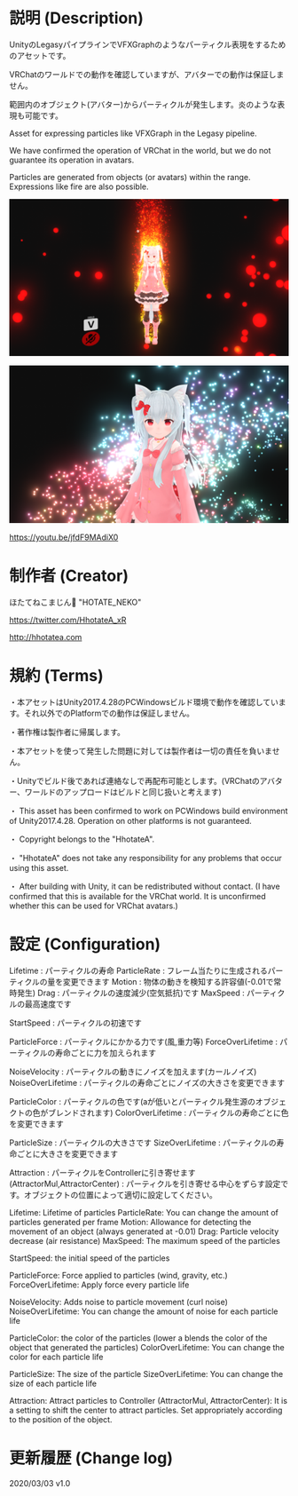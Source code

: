# 説明 (Description)

UnityのLegasyパイプラインでVFXGraphのようなパーティクル表現をするためのアセットです。

VRChatのワールドでの動作を確認していますが、アバターでの動作は保証しません。

範囲内のオブジェクト(アバター)からパーティクルが発生します。炎のような表現も可能です。

Asset for expressing particles like VFXGraph in the Legasy pipeline.

We have confirmed the operation of VRChat in the world, but we do not guarantee its operation in avatars.

Particles are generated from objects (or avatars) within the range. Expressions like fire are also possible.

![Pict0](./Picture/Pict0.png)

![Pict1](./Picture/Pict1.png)

https://youtu.be/jfdF9MAdiX0

# 制作者 (Creator)

ほたてねこまじん🐾
"HOTATE_NEKO"

https://twitter.com/HhotateA_xR

http://hhotatea.com

# 規約 (Terms)

・本アセットはUnity2017.4.28のPCWindowsビルド環境で動作を確認しています。それ以外でのPlatformでの動作は保証しません。

・著作権は製作者に帰属します。

・本アセットを使って発生した問題に対しては製作者は一切の責任を負いません。

・Unityでビルド後であれば連絡なしで再配布可能とします。(VRChatのアバター、ワールドのアップロードはビルドと同じ扱いと考えます)

・ This asset has been confirmed to work on PCWindows build environment of Unity2017.4.28. Operation on other platforms is not guaranteed.

・ Copyright belongs to the "HhotateA".

・ "HhotateA" does not take any responsibility for any problems that occur using this asset.

・ After building with Unity, it can be redistributed without contact. (I have confirmed that this is available for the VRChat world. It is unconfirmed whether this can be used for VRChat avatars.)

# 設定 (Configuration)

Lifetime : パーティクルの寿命
ParticleRate : フレーム当たりに生成されるパーティクルの量を変更できます
Motion : 物体の動きを検知する許容値(-0.01で常時発生)
Drag : パーティクルの速度減少(空気抵抗)です
MaxSpeed : パーティクルの最高速度です

StartSpeed : パーティクルの初速です

ParticleForce : パーティクルにかかる力です(風,重力等)
ForceOverLifetime : パーティクルの寿命ごとに力を加えられます

NoiseVelocity : パーティクルの動きにノイズを加えます(カールノイズ)
NoiseOverLifetime : パーティクルの寿命ごとにノイズの大きさを変更できます

ParticleColor : パーティクルの色です(aが低いとパーティクル発生源のオブジェクトの色がブレンドされます)
ColorOverLifetime : パーティクルの寿命ごとに色を変更できます

ParticleSize : パーティクルの大きさです
SizeOverLifetime : パーティクルの寿命ごとに大きさを変更できます

Attraction : パーティクルをControllerに引き寄せます
(AttractorMul,AttractorCenter) : パーティクルを引き寄せる中心をずらす設定です。オブジェクトの位置によって適切に設定してください。

Lifetime: Lifetime of particles
ParticleRate: You can change the amount of particles generated per frame
Motion: Allowance for detecting the movement of an object (always generated at -0.01)
Drag: Particle velocity decrease (air resistance)
MaxSpeed: The maximum speed of the particles

StartSpeed: the initial speed of the particles

ParticleForce: Force applied to particles (wind, gravity, etc.)
ForceOverLifetime: Apply force every particle life

NoiseVelocity: Adds noise to particle movement (curl noise)
NoiseOverLifetime: You can change the amount of noise for each particle life

ParticleColor: the color of the particles (lower a blends the color of the object that generated the particles)
ColorOverLifetime: You can change the color for each particle life

ParticleSize: The size of the particle
SizeOverLifetime: You can change the size of each particle life

Attraction: Attract particles to Controller
(AttractorMul, AttractorCenter): It is a setting to shift the center to attract particles. Set appropriately according to the position of the object.

# 更新履歴 (Change log)

2020/03/03 v1.0
